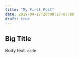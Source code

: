 ```yaml
---
title: "My First Post"
date: 2019-04-17T20:09:27-07:00
draft: true
---
```

## Big Title

Body text. `code`
